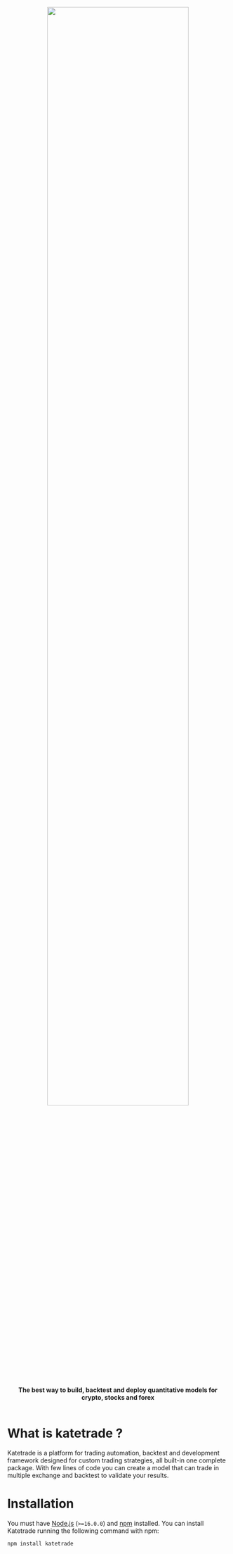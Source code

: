 <div align="center">
   <img style="padding-bottom: 14px; padding-top: 25px" width=80%" src="https://katetrade-design.s3.us-east-1.amazonaws.com/katetrade.png">
</div>

<div align="center">
  <b>The best way to build, backtest and deploy quantitative models for crypto, stocks and forex</b>
</div>
<br />

# What is katetrade ?

Katetrade is a platform for trading automation, backtest and development framework designed for custom trading strategies, all built-in one complete package. With few lines of code you can create a model that can trade in multiple exchange and backtest to validate your results.

# Installation

You must have [Node.js](https://nodejs.org/) (`>=16.0.0`) and [npm](https://www.npmjs.com/) installed. You can install Katetrade running the following command with npm:

```sh
npm install katetrade
```
